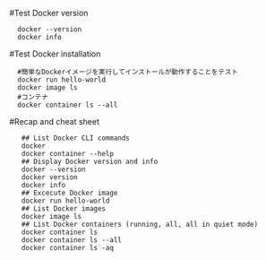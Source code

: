 
#Test Docker version

      docker --version
      docker info

#Test Docker installation

      #簡単なDockerイメージを実行してインストールが動作することをテスト
      docker run hello-world
      docker image ls
      #コンテナ
      docker container ls --all
      

#Recap and cheat sheet


       ## List Docker CLI commands
       docker
       docker container --help
       ## Display Docker version and info
       docker --version
       docker version
       docker info
       ## Excecute Docker image
       docker run hello-world
       ## List Docker images
       docker image ls
       ## List Docker containers (running, all, all in quiet mode)
       docker container ls
       docker container ls --all
       docker container ls -aq
